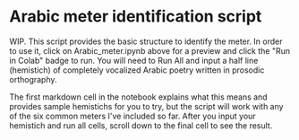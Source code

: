 # Arabic meter identification script

WIP. This script provides the basic structure to identify the meter.
In order to use it, click on Arabic_meter.ipynb above for a preview and 
click the "Run in Colab" badge to run. You will need to Run All and
input a half line (hemistich) of completely vocalized Arabic poetry written
in prosodic orthography.

The first markdown cell in the notebook explains what this means 
and provides sample hemistichs for you to try, but the script will work
with any of the six common meters I've included so far. After you input
your hemistich and run all cells, scroll down to the final cell to see the
result.
